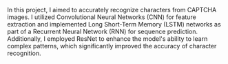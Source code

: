 In this project, I aimed to accurately recognize characters from CAPTCHA images. I utilized Convolutional Neural Networks (CNN) for feature extraction and implemented Long Short-Term Memory (LSTM) networks as part of a Recurrent Neural Network (RNN) for sequence prediction. Additionally, I employed ResNet to enhance the model's ability to learn complex patterns, which significantly improved the accuracy of character recognition.
